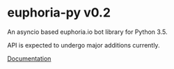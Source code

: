# euphoria-py v0.2

An asyncio based euphoria.io bot library for Python 3.5.

API is expected to undergo major additions currently.

[Documentation](http://rainbowbismuth.github.io/euphoria-py/docs/)

